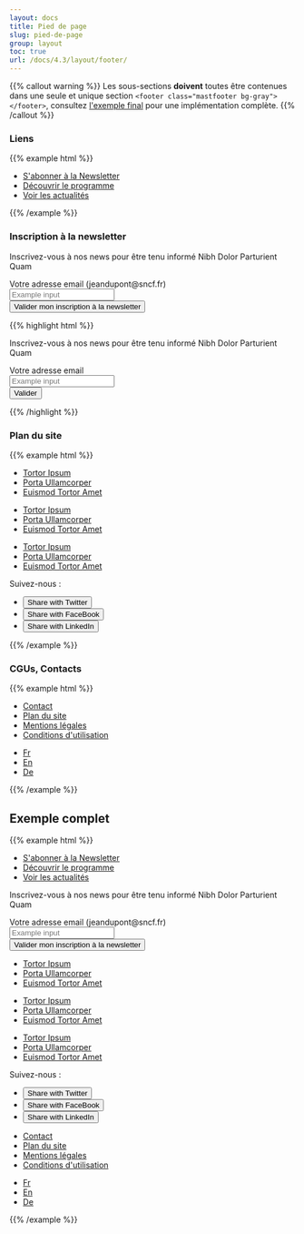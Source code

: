 ```yaml
---
layout: docs
title: Pied de page
slug: pied-de-page
group: layout
toc: true
url: /docs/4.3/layout/footer/
---
```


{{% callout warning %}}
Les sous-sections **doivent** toutes être contenues dans une seule et unique section `<footer class="mastfooter bg-gray"></footer>`, consultez [l'exemple final](#exemple-complet) pour une implémentation complète.
{{% /callout %}}

### Liens

{{% example html %}}
<footer class="mastfooter bg-gray">
  <div class="container d-flex flex-column">
    <ul class="mastfooter-links order-2 order-md-1 row text-white gy-5 mb-0">
      <li class="col-12 col-md-4 pb-3 pb-md-0">
	<div class="d-flex align-items-center">
	  <a href="#" class="text-white d-flex align-items-center">
            <i class="icons-large-mail icons-size-50px mr-2" aria-hidden="true"></i>
	    S'abonner à la Newsletter
	    <i class="icons-arrow-next icons-size-x5 ml-2" aria-hidden="true"></i>
	  </a>
	</div>
      </li>
      <li class="col-12 col-md-4 pb-3 pb-md-0">
	<div class="d-flex align-items-center">
	  <a href="#" class="text-white d-flex align-items-center">
	    <i class="icons-large-information icons-size-50px mr-2" aria-hidden="true"></i>
	    Découvrir le programme
	    <i class="icons-arrow-next icons-size-x5 ml-2" aria-hidden="true"></i>
          </a>
	</div>
      </li>
      <li class="col-12 col-md-4">
	<div class="d-flex align-items-center">
	  <a href="#" class="text-white d-flex align-items-center">
	    <i class="icons-large-warning icons-size-50px mr-2" aria-hidden="true"></i>
	    Voir les actualités
	    <i class="icons-arrow-next icons-size-x5 ml-2" aria-hidden="true"></i>
          </a>
	</div>
      </li>
    </ul>
  </div>
</footer>
{{% /example %}}

### Inscription à la newsletter
<div class="bd-example">
<footer class="mastfooter bg-gray">
  <div class="container d-flex flex-column">
    <div class="order-1 order-md-2 row gy-5">
      <div class="col-12 col-lg-6">
        <p class="display-3 text-white mt-4">Inscrivez-vous à nos news pour être tenu informé Nibh Dolor Parturient Quam</p>
      </div>
      <form class="col-12 col-lg-6">
        <div class="form-row">
          <div class="col-12 col-sm-auto flex-sm-fluid gb-3 gb-sm-0">
            <label class="text-white" for="inputEmail1">Votre adresse email (jeandupont@sncf.fr)</label>
            <div class="form-control-container ">
              <input class="form-control form-control-white" id="inputEmail1" placeholder="Example input" type="email">
              <span class="form-control-state"></span>
            </div>
          </div>
          <div class="col-12 col-sm-auto d-flex align-items-end">
            <button type="submit" class="btn btn-primary w-100 w-sm-auto">Valider <span class="sr-only">mon inscription à la newsletter</span></button>
          </div>
        </div>
      </form>
    </div>
  </div>
</footer>
</div>

{{% highlight html %}}
<footer class="mastfooter bg-gray">
  <div class="container d-flex flex-column">
    <div class="order-1 order-md-2 row gt-5">
      <div class="col-12 col-lg-6">
        <p class="display-3 text-white mt-4">Inscrivez-vous à nos news pour être tenu informé Nibh Dolor Parturient Quam</p>
      </div>
      <form class="col-12 col-lg-6">
        <div class="form-row">
          <div class="col-12 col-sm-auto flex-sm-fluid gb-3 gb-sm-0">
            <label class="text-white" for="inputEmail1">Votre adresse email</label>
            <div class="form-control-container ">
              <input class="form-control form-control-white" id="inputEmail1" placeholder="Example input" type="email">
              <span class="form-control-state"></span>
            </div>
          </div>
          <div class="col-12 col-sm-auto d-flex align-items-end">
            <button type="submit" class="btn btn-primary w-100 w-sm-auto">Valider</button>
          </div>
        </div>
      </form>
    </div>
  </div>
</footer>
{{% /highlight %}}

### Plan du site

{{% example html %}}
<footer class="mastfooter bg-gray">
  <div class="container d-flex flex-column">
    <div class="order-3 row text-sm gt-5 gb-6 font-weight-medium">
      <ul class="col-12 col-md-3 list-unstyled mb-0">
        <li><a href="#" class="d-flex pb-3 align-items-center text-white">Tortor Ipsum <i class="icons-arrow-next icons-size-x5 ml-2" aria-hidden="true"></i></a></li>
        <li><a href="#" class="d-flex pb-3 align-items-center text-white">Porta Ullamcorper <i class="icons-arrow-next icons-size-x5 ml-2" aria-hidden="true"></i></a></li>
        <li><a href="#" class="d-flex pb-3 pb-md-0 align-items-center text-white">Euismod Tortor Amet <i class="icons-arrow-next icons-size-x5 ml-2" aria-hidden="true"></i></a></li>
      </ul>
      <ul class="col-12 col-md-3 list-unstyled mb-0">
        <li><a href="#" class="d-flex pb-3 align-items-center text-white">Tortor Ipsum <i class="icons-arrow-next icons-size-x5 ml-2" aria-hidden="true"></i></a></li>
        <li><a href="#" class="d-flex pb-3 align-items-center text-white">Porta Ullamcorper <i class="icons-arrow-next icons-size-x5 ml-2" aria-hidden="true"></i></a></li>
        <li><a href="#" class="d-flex pb-3 pb-md-0 align-items-center text-white">Euismod Tortor Amet <i class="icons-arrow-next icons-size-x5 ml-2" aria-hidden="true"></i></a></li>
      </ul>
      <ul class="col-12 col-md-3 list-unstyled mb-0">
        <li><a href="#" class="d-flex pb-3 align-items-center text-white">Tortor Ipsum <i class="icons-arrow-next icons-size-x5 ml-2" aria-hidden="true"></i></a></li>
        <li><a href="#" class="d-flex pb-3 align-items-center text-white">Porta Ullamcorper <i class="icons-arrow-next icons-size-x5 ml-2" aria-hidden="true"></i></a></li>
        <li><a href="#" class="d-flex align-items-center text-white">Euismod Tortor Amet <i class="icons-arrow-next icons-size-x5 ml-2" aria-hidden="true"></i></a></li>
      </ul>
      <div class="col-12 col-md-3 gt-5 gt-md-0">
        <div class="pb-2 text-white">Suivez-nous :</div>
        <ul class="d-flex list-unstyled mb-0">
          <li class="pr-2">
            <button type="button" class="btn-rounded btn-color-footer"><span class="sr-only">Share with Twitter</span><i class="icons-twitter" aria-hidden="true"></i></button>
          </li>
          <li class="pr-2">
            <button type="button" class="btn-rounded btn-color-footer"><span class="sr-only">Share with FaceBook</span><i class="icons-facebook" aria-hidden="true"></i></button>
          </li>
          <li>
            <button type="button" class="btn-rounded btn-color-footer"><span class="sr-only">Share with LinkedIn</span><i class="icons-instagram" aria-hidden="true"></i></button>
          </li>
        </ul>
      </div>
    </div>
  </div>
</footer>
{{% /example %}}

### CGUs, Contacts

{{% example html %}}
<footer class="mastfooter bg-gray" role="contentinfo">
  <div class="container d-flex flex-column">
    <div class="order-4 d-flex flex-column flex-md-row justify-content-between gy-4">
      <ul class="row flex-column flex-md-row list-unstyled mb-0">
        <li class="col-auto pb-3 pb-md-0">
          <a href="#" class="text-gray300">Contact</a>
        </li>
        <li class="col-auto pb-3 pb-md-0">
          <a href="#" class="text-gray300">Plan du site</a>
        </li>
        <li class="col-auto pb-3 pb-md-0">
          <a href="#" class="text-gray300">Mentions légales</a>
        </li>
        <li class="col-auto pb-3 pb-md-0">
          <a href="#" class="text-gray300">Conditions d'utilisation</a>
        </li>
      </ul>
      <ul class="mastfooter-lang pt-2 pt-md-0 mb-0 list-unstyled">
        <li><a href="#" class="text-gray300 active" title="Fr langue active"><img alt="" src="/assets/img/flags/french.svg" class="gr-2">Fr</a></li>
        <li><a href="#" class="text-gray300" title="En langue"><img alt="" src="/assets/img/flags/english.svg" class="d-none gr-3">En</a></li>
        <li><a href="#" class="text-gray300" title="De langue"><img alt="" src="/assets/img/flags/german.svg" class="d-none gr-3">De</a></li>
      </ul>
    </div>
  </div>
</footer>
{{% /example %}}

## Exemple complet

{{% example html %}}
<footer class="mastfooter bg-gray" role="contentinfo">
  <div class="container d-flex flex-column">
    <ul class="mastfooter-links order-2 order-md-1 row text-white gy-5 mb-0">
      <li class="col-12 col-md-4 pb-3 pb-md-0">
        <div class="d-flex align-items-center">
          <a href="#" class="text-white d-flex align-items-center">
                  <i class="icons-large-mail icons-size-50px mr-2" aria-hidden="true"></i>
            S'abonner à la Newsletter
            <i class="icons-arrow-next icons-size-x5 ml-2" aria-hidden="true"></i>
          </a>
        </div>
      </li>
      <li class="col-12 col-md-4 pb-3 pb-md-0">
        <div class="d-flex align-items-center">
          <a href="#" class="text-white d-flex align-items-center">
            <i class="icons-large-information icons-size-50px mr-2" aria-hidden="true"></i>
            Découvrir le programme
            <i class="icons-arrow-next icons-size-x5 ml-2" aria-hidden="true"></i>
          </a>
        </div>
      </li>
      <li class="col-12 col-md-4">
        <div class="d-flex align-items-center">
          <a href="#" class="text-white d-flex align-items-center">
            <i class="icons-large-warning icons-size-50px mr-2" aria-hidden="true"></i>
            Voir les actualités
            <i class="icons-arrow-next icons-size-x5 ml-2" aria-hidden="true"></i>
          </a>
        </div>
      </li>
    </ul>
    <div class="order-1 order-md-2 row gy-5">
      <div class="col-12 col-lg-6">
        <p class="display-3 text-white mt-4">Inscrivez-vous à nos news pour être tenu informé Nibh Dolor Parturient Quam</p>
      </div>
      <form class="col-12 col-lg-6">
        <div class="form-row">
          <div class="col-12 col-sm-auto flex-sm-fluid gb-3 gb-sm-0">
            <label class="text-white" for="inputEmail2">Votre adresse email (jeandupont@sncf.fr)</label>
            <div class="form-control-container ">
              <input class="form-control form-control-white" id="inputEmail2" placeholder="Example input" type="email">
              <span class="form-control-state"></span>
            </div>
          </div>
          <div class="col-12 col-sm-auto d-flex align-items-end">
            <button type="submit" class="btn btn-primary w-100 w-sm-auto">Valider <span class="sr-only">mon inscription à la newsletter</span></button>
          </div>
        </div>
      </form>
    </div>
    <div class="order-3 row text-sm gt-5 gb-6 font-weight-medium">
      <ul class="col-12 col-md-3 list-unstyled mb-0">
        <li><a href="#" class="d-flex pb-3 align-items-center text-white">Tortor Ipsum <i class="icons-arrow-next icons-size-x5 ml-2" aria-hidden="true"></i></a></li>
        <li><a href="#" class="d-flex pb-3 align-items-center text-white">Porta Ullamcorper <i class="icons-arrow-next icons-size-x5 ml-2" aria-hidden="true"></i></a></li>
        <li><a href="#" class="d-flex pb-3 pb-md-0 align-items-center text-white">Euismod Tortor Amet <i class="icons-arrow-next icons-size-x5 ml-2" aria-hidden="true"></i></a></li>
      </ul>
      <ul class="col-12 col-md-3 list-unstyled mb-0">
        <li><a href="#" class="d-flex pb-3 align-items-center text-white">Tortor Ipsum <i class="icons-arrow-next icons-size-x5 ml-2" aria-hidden="true"></i></a></li>
        <li><a href="#" class="d-flex pb-3 align-items-center text-white">Porta Ullamcorper <i class="icons-arrow-next icons-size-x5 ml-2" aria-hidden="true"></i></a></li>
        <li><a href="#" class="d-flex pb-3 pb-md-0 align-items-center text-white">Euismod Tortor Amet <i class="icons-arrow-next icons-size-x5 ml-2" aria-hidden="true"></i></a></li>
      </ul>
      <ul class="col-12 col-md-3 list-unstyled mb-0">
        <li><a href="#" class="d-flex pb-3 align-items-center text-white">Tortor Ipsum <i class="icons-arrow-next icons-size-x5 ml-2" aria-hidden="true"></i></a></li>
        <li><a href="#" class="d-flex pb-3 align-items-center text-white">Porta Ullamcorper <i class="icons-arrow-next icons-size-x5 ml-2" aria-hidden="true"></i></a></li>
        <li><a href="#" class="d-flex align-items-center text-white">Euismod Tortor Amet <i class="icons-arrow-next icons-size-x5 ml-2" aria-hidden="true"></i></a></li>
      </ul>
      <div class="col-12 col-md-3 gt-5 gt-md-0">
        <div class="pb-2 text-white">Suivez-nous :</div>
        <ul class="d-flex list-unstyled mb-0">
          <li class="pr-2">
            <button type="button" class="btn-rounded btn-color-footer"><span class="sr-only">Share with Twitter</span><i class="icons-twitter" aria-hidden="true"></i></button>
          </li>
          <li class="pr-2">
            <button type="button" class="btn-rounded btn-color-footer"><span class="sr-only">Share with FaceBook</span><i class="icons-facebook" aria-hidden="true"></i></button>
          </li>
          <li>
            <button type="button" class="btn-rounded btn-color-footer"><span class="sr-only">Share with LinkedIn</span><i class="icons-circle-linkedin" aria-hidden="true"></i></button>
          </li>
        </ul>
      </div>
    </div>
    <div class="order-4 d-flex flex-column flex-md-row justify-content-between gy-4">
      <ul class="row flex-column flex-md-row list-unstyled mb-0">
        <li class="col-auto pb-3 pb-md-0">
          <a href="#" class="text-gray300">Contact</a>
        </li>
        <li class="col-auto pb-3 pb-md-0">
          <a href="#" class="text-gray300">Plan du site</a>
        </li>
        <li class="col-auto pb-3 pb-md-0">
          <a href="#" class="text-gray300">Mentions légales</a>
        </li>
        <li class="col-auto pb-3 pb-md-0">
          <a href="#" class="text-gray300">Conditions d'utilisation</a>
        </li>
      </ul>
      <ul class="mastfooter-lang pt-2 pt-md-0 mb-0 list-unstyled">
        <li><a href="#" class="text-gray300 active" title="Fr langue active"><img alt="" src="/assets/img/flags/french.svg" class="gr-2">Fr</a></li>
        <li><a href="#" class="text-gray300" title="En langue"><img alt="" src="/assets/img/flags/english.svg" class="d-none gr-3">En</a></li>
        <li><a href="#" class="text-gray300" title="De langue"><img alt="" src="/assets/img/flags/german.svg" class="d-none gr-3">De</a></li>
      </ul>
    </div>
  </div>
</footer>
{{% /example %}}
